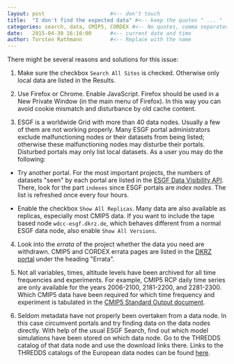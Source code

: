 ```yaml
---
layout: post                     #<-- don't touch
title:  "I don't find the expected data" #<-- keep the quotes " ... "
categories: search, data, CMIP5, CORDEX #<-- No quotes, comma separated tags
date:   2015-04-30 16:10:00      #<-- current date and time
author: Torsten Rathmann         #<-- Replace with the name
---
```


There might be several reasons and solutions for this issue:

1. Make sure the checkbox `Search All Sites` is checked. Otherwise only local data are listed in the Results.

2. Use Firefox or Chrome. Enable JavaScript. Firefox should be used in a New Private Window (in the main menu of Firefox). In this way you can avoid cookie mismatch and disturbance by old cache content.

3. ESGF is a worldwide Grid with more than 40 data nodes. Usually a few of them are not working properly. Many ESGF portal administrators exclude malfunctioning nodes or their datasets from being listed; otherwise these malfunctioning nodes may disturbe their portals. Disturbed portals may only list local datasets. As a user you may do the following:

  * Try another portal. For the most important projects, the numbers of datasets "seen" by each portal are listed in the [ESGF Data Visibility API][Data Visibility API]. There, look for the part `indexes` since ESGF portals are *index nodes*. The list is refreshed once every four hours.

  * Enable the checkbox `Show All Replicas`. Many data are also available as replicas, especially most CMIP5 data. If you want to include the tape based node `wdcc-esgf.dkrz.de`, which behaves different from a normal ESGF data node, also enable `Show All Versions`.

4. Look into the *errata* of the project whether the data you need are withdrawn. CMIP5 and CORDEX errata pages are listed in the [DKRZ portal][DKRZ portal] under the heading "Errata".

5. Not all variables, times, altitude levels have been archived for all time frequencies and experiments. For example, CMIP5 RCP daily time series are only available for the years 2006-2100, 2181-2200, and 2281-2300. Which CMIP5 data have been required for which time frequency and experiment is tabulated in the [CMIP5 Standard Output document][CMIP5 Standard Output].

6. Seldom metadata have not properly been overtaken from a data node. In this case circumvent portals and try finding data on the data nodes directly. With help of the usual ESGF Search, find out which model simulations have been stored on which data node. Go to the THREDDS catalog of that data node and use the download links there. Links to the THREDDS catalogs of the European data nodes can be found [here][IS-ENES data nodes].

[Data Visibility API]: https://esg-dn1.nsc.liu.se/api/datavisibility
[DKRZ portal]: http://esgf-data.dkrz.de/esgf-web-fe/
[CMIP5 Standard Output]: http://cmip-pcmdi.llnl.gov/cmip5/docs/standard_output.pdf
[IS-ENES data nodes]: https://verc.enes.org/data/is-enes-data-infrastructure/enes-data-nodes


